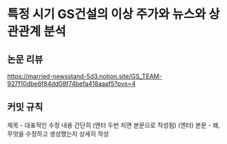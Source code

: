 # 특정 시기 GS건설의 이상 주가와 뉴스와 상관관계 분석
## 논문 리뷰
https://married-newsstand-5d3.notion.site/GS_TEAM-927f10dbe6f84dd08f74befa418aaaf5?pvs=4

## 커밋 규칙
제목 - 대표적인 수정 내용 간단히
(엔터 두번 치면 본문으로 작성됨)
(엔터)
본문 - 왜, 무엇을 수정하고 생성했는지 상세히 작성
